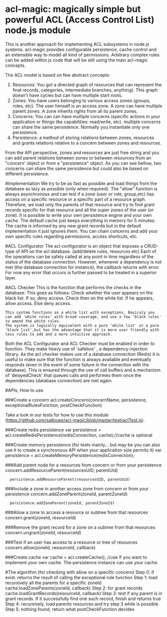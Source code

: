 # acl-magic: magically simple but powerful ACL (Access Control List) node.js module

This is another approach for implementing ACL subsystems in node.js systems. acl-magic provides configurable
persistence, cache control and an extensible way to model all kind of permissions.
Arbitrary complex rules can be added within js code that will be still using the main acl-magic concepts.

The ACL model is based on few abstract concepts:

1. Resources: You got a directed graph of resources that can represent the final records, categories, intermediate
   branches, anything). This graph doesn't have cycles but can have multiple start roots.
2. Zones:  You have users belonging to various access zones (groups, roles, etc). The user himself is an access zone. A
   zone can have multiple parent zones. A zone inherits rights from all its parent zones.
3. Concerns: You can can have multiple concerns (specific actions in your application or things like capabilities:
   read/write, etc). multiple concerns can share the same persistence. Normally you instantiate only one persistence.
4. Persistence: a method of storing relations between zones, resources and grants relations relative to a concern
   between zones and resources.

From the API perspective, zones and resources are just free string and you can add parent relations between zones or
between resources from an "concern' object or from a "persistence" object.
As you can see bellow, two concerns can share the same persistence but could also be based on different persistence.

#Implementation
We try to be as fast as possible and load things from the database as lazy as possible (only when required).
The  "allow" function is always asynchronous and can test if a zone (user or role, group,etc) has access on a specific
resource or a specific part of a resource graph.
Therefore, we load only the parents of that resource and try to find grant records specific for that resource and all
the super zones of the user (or zone).
It is possible to write your own persistence engine and your own cache. The default cache just keeps everything in
memory for 5 minutes.
The cache is informed by any new grant records but in the default implementation it just ignores them. You can chain
concerns and add your own specific rules regarding permissions, access shortcuts, etc.

#ACL Configurator
The acl configurator is an object that exposes a CRUD-type of API on the acl database. (add/delete rules, resources etc)
Each of the operations can be safely called at any point in time regardless of the status of the database connection.
However, whenever a dependency is not met (the database connection for instance), the callback returns with error.
For now any error that occurs is further passed to be treated in a superior layer.

#ACL Checker
This is the function that performs the checks in the database. This goes as follows:
Check whether the user appears on the black list. If so, deny access.
Check then on the white list. If he appears, allow access.
Else deny access.

    This system functions as a white list with exceptions. Basicaly you can add 'white rules' with broad coverage, and use a few 'black rules' to amend the white rules.
    The system is logically equivalent with a pure 'white list' or a pure 'black list',but has the advantage that it is more user friendly with less rules to add and a more intuitive approach.

Both the ACL Configurator and ACL Checker must be enabled in order to function. They make heavy use of 'safebox' , a
dependency-injection library. As the acl checker makes use of a database connection (Redis)
it is useful to make sure that the function is always available and eventually responds (even in the event of some
failure in the connection with the database). This is ensured through the use of call buffers
and a mechanism of 'delayedCheck' that queues calls and performes them once the dependencies (database connection) are
met again.

#APIs, How to use.

###Create a concern
acl.createConcern(concernName, persistence, exceptionalRulesFunction, postCheckFunction)

Take a look in our tests for how to use this module (https://github.com/salboaie/acl-magic/blob/master/test/aclTest.js).

###Create redis persistence
var persistence = acl.createRedisPersistence(redisConnection, cache);//cache is optional

###Create memory persistence (for tests mainly... but may be you can also use it to create a synchronous API when your
application size permits it)
var persistence = acl.createMemoryPersistence(redisConnection);

###Add parent node for a resources from concern or from your persistence
concern.addResourceParent(resourcesUID, parentUid)

      persistence.addResourceParent(resourcesUID, parentUid)

###Include a zone in another access zone from concern or from your persistence
concern.addZoneParent(zoneId, parentZoneId)

      persistence.addZoneParent(zoneId, parentZoneId)

###Allow a zone to access a resource or subtree from that resources
concern.grant(zoneId, resourceId)

###Remove the grant record for a zone on a subtree from that resources
concern.ungrant(zoneId, resourceId)

###Test if an user has access to a resource or tree of resources
concern.allow(zoneId, resourceId, callback)

###Create cache
var cache = acl.createCache(); //use if you want to implement your own cache. The persistence instance can use your
cache.

#The algorithm (for checking with allow on a specific concern)
Step 0: if exist. returns the result of calling the exceptional rule function
Step 1: load recursively all the parents for a specific zoneId
cache.loadZoneParents(zoneId, callback)
Step 2: for grant records
cache.loadGrantRecords(resourceId, callback)
Step 3: test if any parent is in grant records. If it successfully find one such record, finish and returns true
Step 4: recursively, load parents resources and try step 3 while is possible
Step 5: nothing found, return what postCheckFunction decides


 
